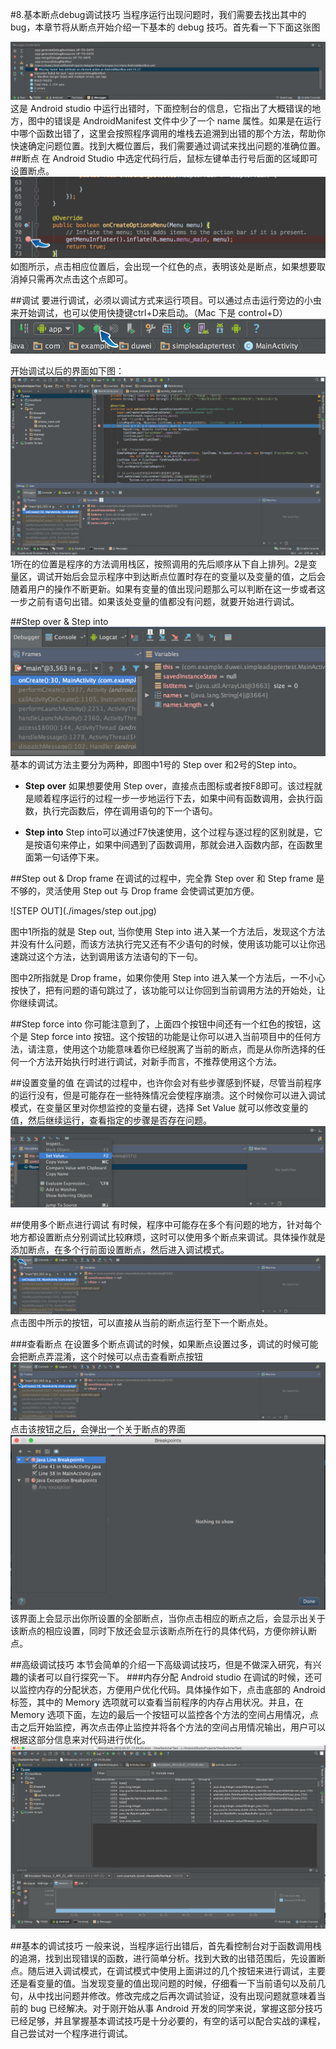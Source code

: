 #8.基本断点debug调试技巧
当程序运行出现问题时，我们需要去找出其中的 bug，本章节将从断点开始介绍一下基本的 debug 技巧。首先看一下下面这张图

![error](images/error.png)
这是 Android studio 中运行出错时，下面控制台的信息，它指出了大概错误的地方，图中的错误是 AndroidManifest 文件中少了一个 name 属性。如果是在运行中哪个函数出错了，这里会按照程序调用的堆栈去追溯到出错的那个方法，帮助你快速确定问题位置。找到大概位置后，我们需要通过调试来找出问题的准确位置。
##断点
在 Android Studio 中选定代码行后，鼠标左键单击行号后面的区域即可设置断点。
![断点](images/断点.jpg)
如图所示，点击相应位置后，会出现一个红色的点，表明该处是断点，如果想要取消掉只需再次点击这个点即可。

##调试
要进行调试，必须以调试方式来运行项目。可以通过点击运行旁边的小虫来开始调试，也可以使用快捷键ctrl+D来启动。（Mac 下是 control+D）
![debug](images/debug.jpg)

开始调试以后的界面如下图：
![debugView](images/debugView.jpg)
1所在的位置是程序的方法调用栈区，按照调用的先后顺序从下自上排列。2是变量区，调试开始后会显示程序中到达断点位置时存在的变量以及变量的值，之后会随着用户的操作不断更新。如果有变量的值出现问题那么可以判断在这一步或者这一步之前有语句出错。如果该处变量的值都没有问题，就要开始进行调试。

##Step over & Step into
![step](images/step.jpg)
基本的调试方法主要分为两种，即图中1号的 Step over 和2号的Step into。

* **Step over**  如果想要使用 Step over，直接点击图标或者按F8即可。该过程就是顺着程序运行的过程一步一步地运行下去，如果中间有函数调用，会执行函数，执行完函数后，停在调用语句的下一个语句。

* **Step into**  Step into可以通过F7快速使用，这个过程与逐过程的区别就是，它是按语句来停止，如果中间遇到了函数调用，那就会进入函数内部，在函数里面第一句话停下来。

##Step out & Drop frame
在调试的过程中，完全靠 Step over 和 Step frame 是不够的，灵活使用 Step out 与 Drop frame 会使调试更加方便。

![STEP OUT](./images/step out.jpg)

图中1所指的就是 Step out, 当你使用 Step into 进入某一个方法后，发现这个方法并没有什么问题，而该方法执行完又还有不少语句的时候，使用该功能可以让你迅速跳过这个方法，达到调用该方法语句的下一句。

图中2所指就是 Drop frame，如果你使用 Step into 进入某一个方法后，一不小心按快了，把有问题的语句跳过了，该功能可以让你回到当前调用方法的开始处，让你继续调试。

##Step force into
你可能注意到了，上面四个按钮中间还有一个红色的按钮，这个是 Step force into 按钮。这个按钮的功能是让你可以进入当前项目中的任何方法，请注意，使用这个功能意味着你已经脱离了当前的断点，而是从你所选择的任何一个方法开始执行时进行调试，对新手而言，不推荐使用这个方法。

##设置变量的值
在调试的过程中，也许你会对有些步骤感到怀疑，尽管当前程序的运行没有，但是可能存在一些特殊情况会使程序崩溃。这个时候你可以进入调试模式，在变量区里对你想监控的变量右键，选择 Set Value 就可以修改变量的值，然后继续运行，查看指定的步骤是否存在问题。
![Set Value](images/setvalue.png)

##使用多个断点进行调试
有时候，程序中可能存在多个有问题的地方，针对每个地方都设置断点分别调试比较麻烦，这时可以使用多个断点来调试。具体操作就是添加断点，在多个行前面设置断点，然后进入调试模式。
![multi bp](images/nextPoint.jpg)
点击图中所示的按钮，可以直接从当前的断点运行至下一个断点处。

###查看断点
在设置多个断点调试的时候，如果断点设置过多，调试的时候可能会把断点弄混淆，这个时候可以点击查看断点按钮
![view bp](images/viewpoint.jpg)
点击该按钮之后，会弹出一个关于断点的界面
![view bp menu](images/viewBreakPoint.png)
该界面上会显示出你所设置的全部断点，当你点击相应的断点之后，会显示出关于该断点的相应设置，同时下放还会显示该断点所在行的具体代码，方便你辨认断点。

##高级调试技巧
本节会简单的介绍一下高级调试技巧，但是不做深入研究，有兴趣的读者可以自行探究一下。
###内存分配
Android studio 在调试的时候，还可以监控内存的分配状态，方便用户优化代码。具体操作如下，点击底部的 Android 标签，其中的 Memory 选项就可以查看当前程序的内存占用状况。并且，在 Memory 选项下面，左边的最后一个按钮可以监控各个方法的空间占用情况，点击之后开始监控，再次点击停止监控并将各个方法的空间占用情况输出，用户可以根据这部分信息来对代码进行优化。
![allocation](images/allocation.png)

##基本的调试技巧
一般来说，当程序运行出错后，首先看控制台对于函数调用栈的追溯，找到出现错误的函数，进行简单分析。找到大致的出错范围后，先设置断点。随后进入调试模式，在调试模式中使用上面讲过的几个按钮来进行调试，主要还是看变量的值。当发现变量的值出现问题的时候，仔细看一下当前语句以及前几句，从中找出问题并修改。修改完成之后再次调试验证，没有出现问题就意味着当前的 bug 已经解决。对于刚开始从事 Android 开发的同学来说，掌握这部分技巧已经足够，并且掌握基本调试技巧是十分必要的，有空的话可以配合实战的课程，自己尝试对一个程序进行调试。
